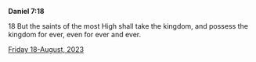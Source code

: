 **Daniel 7:18**

18 But the saints of the most High shall take the kingdom, and possess the kingdom for ever, even for ever and ever.

[Friday 18-August, 2023](https://getbible.net/kjv/Daniel/7/18)
